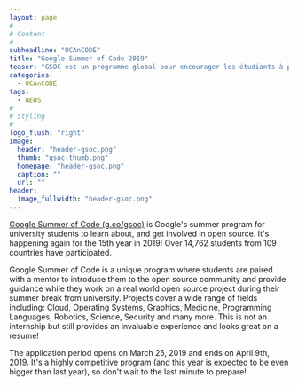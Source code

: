 ```yaml
---
layout: page
#
# Content
#
subheadline: "UCAnCODE"
title: "Google Summer of Code 2019"
teaser: "GSOC est un programme global pour encourager les étudiants à participer plus au développement des logiciels libres."
categories:
  - UCAnCODE
tags:
  - NEWS
#
# Styling
#
logo_flush: "right"
image:
  header: "header-gsoc.png"
  thumb: "gsoc-thumb.png"
  homepage: "header-gsoc.png"
  caption: ""
  url: ""
header:
  image_fullwidth: "header-gsoc.png"
---
```


[Google Summer of Code (g.co/gsoc)](http://g.co/gsoc) is Google's summer program for university students to learn about, and get involved in open source. 
It's happening again for the 15th year in 2019! Over 14,762 students from 109 countries have participated.

Google Summer of Code is a unique program where students are paired with a mentor to introduce them to the open source community and provide guidance while they work on a real world open source project during their summer break from university. Projects cover a wide range of fields including: Cloud, Operating Systems, Graphics, Medicine, Programming Languages, Robotics, Science, Security and many more. This is not an internship but still provides an invaluable experience and looks great on a resume!

The application period opens on March 25, 2019 and ends on April 9th, 2019. It's a highly competitive program (and this year is expected to be even bigger than last year), so don't wait to the last minute to prepare!



